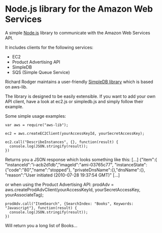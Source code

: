 Node.js library for the Amazon Web Services
=====

A simple [Node.js](http://github.com/ry/node) library to communicate with the Amazon Web Services API.

It includes clients for the following services:

   * EC2
   * Product Advertising API
   * SimpleDB
   * SQS (Simple Queue Service)

Richard Rodger maintains a user-friendly [SimpleDB library](http://github.com/rjrodger/simpledb) which is based on aws-lib.

The library is designed to be easily extensible. If you want to add your own API client, have a look at ec2.js or simpledb.js and simply follow their example.


Some simple usage examples:

    var aws = require("aws-lib");

    ec2 = aws.createEC2Client(yourAccessKeyId, yourSecretAccessKey);

    ec2.call("DescribeInstances", {}, function(result) {
      console.log(JSON.stringify(result));
    })

Returns you a JSON response which looks something like this:
    [...]
    {"item":{
      "instanceId":"i-acb2d1db","imageId":"ami-03765c77",
      "instanceState": {"code":"80","name":"stopped"},
      "privateDnsName":{},"dnsName":{},
      "reason":"User initiated (2010-07-28 19:37:54 GMT)"
    [...] 

or when using the Product Advertising API:
    prodAdv = aws.createProdAdvClient(yourAccessKeyId, yourSecretAccessKey, yourAssociateTag);

    prodAdv.call("ItemSearch", {SearchIndex: "Books", Keywords: "Javascript"}, function(result) {
      console.log(JSON.stringify(result));
    })

Will return you a long list of Books...